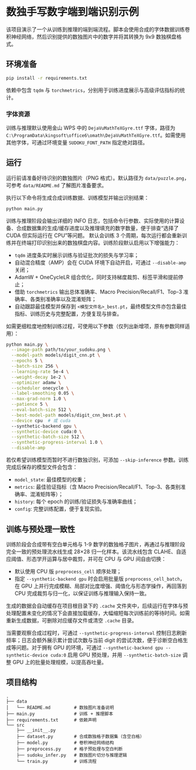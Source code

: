 # 数独手写数字端到端识别示例

该项目演示了一个从训练到推理的端到端流程。脚本会使用合成的字体数据训练卷积神经网络，然后识别提供的数独图片中的数字并将其转换为 9x9 数独棋盘格式。

## 环境准备

```bash
pip install -r requirements.txt
```

依赖中包含 `tqdm` 与 `torchmetrics`，分别用于训练进度展示与高级评估指标的统计。

### 字体资源

训练与推理默认使用金山 WPS 中的 `DejaVuMathTeXGyre.ttf` 字体，路径为 `C:\ProgramData\kingsoft\office6\omath\DejaVuMathTeXGyre.ttf`。如需使用其他字体，可通过环境变量 `SUDOKU_FONT_PATH` 指定绝对路径。
## 运行

运行前请准备好待识别的数独图片（PNG 格式）。默认路径为 `data/puzzle.png`，可参考 `data/README.md` 了解图片准备要求。

执行以下命令将生成合成训练数据、训练模型并输出识别结果：

```bash
python main.py
```

训练与推理阶段会输出详细的 INFO 日志，包括命令行参数、实际使用的计算设备、合成数据集的生成/缓存进度以及推理填充的数字数量，便于排查“选择了 CUDA 但实际运行在 CPU”等问题。
默认会训练 3 个周期，每次运行都会重新训练并在终端打印识别出来的数独棋盘内容。训练阶段默认启用以下增强能力：

- `tqdm` 进度条实时展示训练与验证批次的损失与学习率；
- 自动混合精度（AMP）会在 CUDA 环境下自动开启，可通过 `--disable-amp` 关闭；
- AdamW + OneCycleLR 组合优化，同时支持梯度裁剪、标签平滑和提前停止；
- 借助 `torchmetrics` 输出总体准确率、Macro Precision/Recall/F1、Top-3 准确率、各类别准确率以及混淆矩阵；
- 自动跟踪最佳模型并保存到 `<模型文件名>_best.pt`，最终模型文件亦包含最佳指标、训练历史与完整配置，方便复现与排查。

如需更细粒度地控制训练过程，可使用以下参数（仅列出新增项，原有参数同样适用）：

```bash
python main.py \
  --image-path path/to/your_sudoku.png \
  --model-path models/digit_cnn.pt \
  --epochs 5 \
  --batch-size 256 \
  --learning-rate 5e-4 \
  --weight-decay 1e-2 \
  --optimizer adamw \
  --scheduler onecycle \
  --label-smoothing 0.05 \
  --max-grad-norm 1.0 \
  --patience 5 \
  --eval-batch-size 512 \
  --best-model-path models/digit_cnn_best.pt \
  --device cpu  # 或 cuda
  --synthetic-backend gpu \
  --synthetic-device cuda:0 \
  --synthetic-batch-size 512 \
  --synthetic-progress-interval 1.0 \
  --disable-amp
```

若仅希望训练模型而暂时不进行数独识别，可添加 `--skip-inference` 参数。训练完成后保存的模型文件会包含：

- `model_state`: 最佳模型的权重；
- `metrics`: 最佳验证指标（含 Macro Precision/Recall/F1、Top-3、各类别准确率、混淆矩阵等）；
- `history`: 每个 epoch 的训练/验证损失与准确率曲线；
- `config`: 完整训练配置，便于复现实验。

## 训练与预处理一致性

训练阶段会合成带有空白单元格与 1-9 数字的数独格子图片，再通过与推理阶段完全一致的预处理流水线生成 28×28 归一化样本。该流水线包含 CLAHE、自适应阈值、形态学开运算与居中裁剪，并可在 CPU 与 GPU 间自由切换：

- 默认使用 CPU 版 `preprocess_cell` 顺序处理；
- 指定 `--synthetic-backend gpu` 时会启用批量版 `preprocess_cell_batch`，在 GPU 上并行完成模糊、局部对比度增强、阈值化与形态学操作，再回落到 CPU 完成裁剪与归一化，以保证训练与推理输入保持一致。

生成的数据会自动缓存在项目根目录下的 `.cache` 文件夹中，后续运行在字体与预处理配置未变化的情况下会直接加载缓存，大幅缩短每次训练前的等待时间。如需重新生成数据，可删除对应缓存文件或清空 `.cache` 目录。

当需要观察合成过程时，可通过 `--synthetic-progress-interval` 控制日志刷新频率；日志会额外展示累计尝试次数与当前 digit 的尝试次数，便于诊断空白格生成等问题。对于拥有 GPU 的环境，可通过 `--synthetic-backend gpu --synthetic-device cuda:0` 启用 GPU 预处理，并用 `--synthetic-batch-size` 调整 GPU 上的批量处理规模，以提高吞吐量。
## 项目结构

```
.
├── data
│   └── README.md         # 数独图片准备说明
├── main.py               # 训练 + 推理脚本
├── requirements.txt      # 依赖声明
└── src
    ├── __init__.py
    ├── dataset.py        # 合成数独格子数据集（含空白格）
    ├── model.py          # 卷积神经网络结构
    ├── preprocess.py     # 格子预处理与空白判断
    ├── sudoku_infer.py   # 数独图片切分与推理逻辑
    └── train.py          # 训练流程
```

